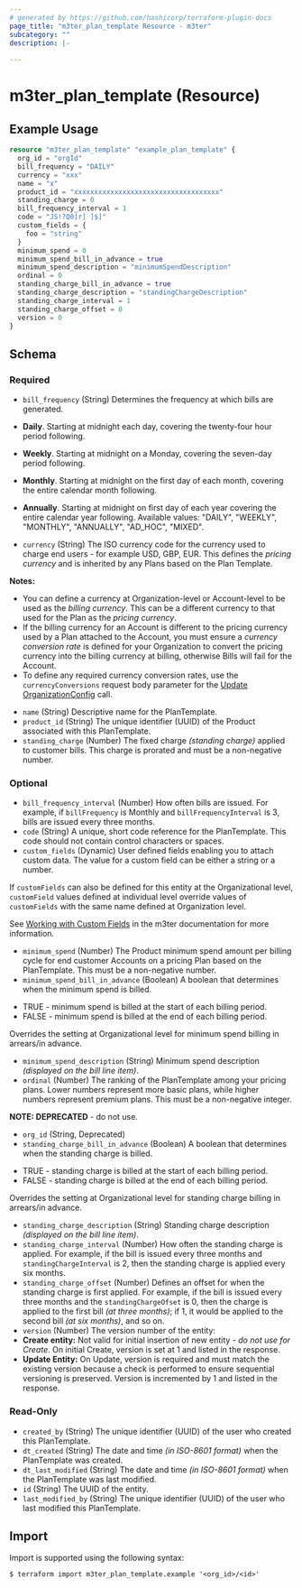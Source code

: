 ```yaml
---
# generated by https://github.com/hashicorp/terraform-plugin-docs
page_title: "m3ter_plan_template Resource - m3ter"
subcategory: ""
description: |-
  
---
```


# m3ter_plan_template (Resource)



## Example Usage

```terraform
resource "m3ter_plan_template" "example_plan_template" {
  org_id = "orgId"
  bill_frequency = "DAILY"
  currency = "xxx"
  name = "x"
  product_id = "xxxxxxxxxxxxxxxxxxxxxxxxxxxxxxxxxxxx"
  standing_charge = 0
  bill_frequency_interval = 1
  code = "JS!?Q0]r] ]$]"
  custom_fields = {
    foo = "string"
  }
  minimum_spend = 0
  minimum_spend_bill_in_advance = true
  minimum_spend_description = "minimumSpendDescription"
  ordinal = 0
  standing_charge_bill_in_advance = true
  standing_charge_description = "standingChargeDescription"
  standing_charge_interval = 1
  standing_charge_offset = 0
  version = 0
}
```

<!-- schema generated by tfplugindocs -->
## Schema

### Required

- `bill_frequency` (String) Determines the frequency at which bills are generated.

* **Daily**. Starting at midnight each day, covering the twenty-four hour period following.

* **Weekly**. Starting at midnight on a Monday, covering the seven-day period following.

* **Monthly**. Starting at midnight on the first day of each month, covering the entire calendar month following.

* **Annually**. Starting at midnight on first day of each year covering the entire calendar year following.
Available values: "DAILY", "WEEKLY", "MONTHLY", "ANNUALLY", "AD_HOC", "MIXED".
- `currency` (String) The ISO currency code for the currency used to charge end users - for example USD, GBP, EUR. This defines the *pricing currency* and is inherited by any Plans based on the Plan Template.

**Notes:**
* You can define a currency at Organization-level or Account-level to be used as the *billing currency*. This can be a different currency to that used for the Plan as the *pricing currency*.
* If the billing currency for an Account is different to the pricing currency used by a Plan attached to the Account, you must ensure a *currency conversion rate* is defined for your Organization to convert the pricing currency into the billing currency at billing, otherwise Bills will fail for the Account.
* To define any required currency conversion rates, use the `currencyConversions` request body parameter for the [Update OrganizationConfig](https://www.m3ter.com/docs/api#tag/OrganizationConfig/operation/UpdateOrganizationConfig) call.
- `name` (String) Descriptive name for the PlanTemplate.
- `product_id` (String) The unique identifier (UUID) of the Product associated with this PlanTemplate.
- `standing_charge` (Number) The fixed charge *(standing charge)* applied to customer bills. This charge is prorated and must be a non-negative number.

### Optional

- `bill_frequency_interval` (Number) How often bills are issued. 
For example, if `billFrequency` is Monthly and `billFrequencyInterval` is 3, bills are issued every three months.
- `code` (String) A unique, short code reference for the PlanTemplate. This code should not contain control characters or spaces.
- `custom_fields` (Dynamic) User defined fields enabling you to attach custom data. The value for a custom field can be either a string or a number.

If `customFields` can also be defined for this entity at the Organizational level, `customField` values defined at individual level override values of `customFields` with the same name defined at Organization level.

See [Working with Custom Fields](https://www.m3ter.com/docs/guides/creating-and-managing-products/working-with-custom-fields) in the m3ter documentation for more information.
- `minimum_spend` (Number) The Product minimum spend amount per billing cycle for end customer Accounts on a pricing Plan based on the PlanTemplate. This must be a non-negative number.
- `minimum_spend_bill_in_advance` (Boolean) A boolean that determines when the minimum spend is billed.

* TRUE - minimum spend is billed at the start of each billing period.
* FALSE - minimum spend is billed at the end of each billing period.

Overrides the setting at Organizational level for minimum spend billing in arrears/in advance.
- `minimum_spend_description` (String) Minimum spend description *(displayed on the bill line item)*.
- `ordinal` (Number) The ranking of the PlanTemplate among your pricing plans. Lower numbers represent more basic plans, while higher numbers represent premium plans. This must be a non-negative integer.

**NOTE: DEPRECATED** - do not use.
- `org_id` (String, Deprecated)
- `standing_charge_bill_in_advance` (Boolean) A boolean that determines when the standing charge is billed.

* TRUE - standing charge is billed at the start of each billing period.
* FALSE - standing charge is billed at the end of each billing period.

Overrides the setting at Organizational level for standing charge billing in arrears/in advance.
- `standing_charge_description` (String) Standing charge description *(displayed on the bill line item)*.
- `standing_charge_interval` (Number) How often the standing charge is applied. 
For example, if the bill is issued every three months and `standingChargeInterval` is 2, then the standing charge is applied every six months.
- `standing_charge_offset` (Number) Defines an offset for when the standing charge is first applied. 
For example, if the bill is issued every three months and the `standingChargeOfset` is 0, then the charge is applied to the first bill *(at three months)*; if 1, it would be applied to the second bill *(at six months)*, and so on.
- `version` (Number) The version number of the entity:
- **Create entity:** Not valid for initial insertion of new entity - *do not use for Create*. On initial Create, version is set at 1 and listed in the response.
- **Update Entity:**  On Update, version is required and must match the existing version because a check is performed to ensure sequential versioning is preserved. Version is incremented by 1 and listed in the response.

### Read-Only

- `created_by` (String) The unique identifier (UUID) of the user who created this PlanTemplate.
- `dt_created` (String) The date and time *(in ISO-8601 format)* when the PlanTemplate was created.
- `dt_last_modified` (String) The date and time *(in ISO-8601 format)* when the PlanTemplate was last modified.
- `id` (String) The UUID of the entity.
- `last_modified_by` (String) The unique identifier (UUID) of the user who last modified this PlanTemplate.

## Import

Import is supported using the following syntax:

```shell
$ terraform import m3ter_plan_template.example '<org_id>/<id>'
```
